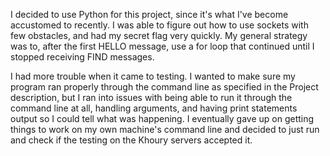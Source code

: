 I decided to use Python for this project, since it's what I've become accustomed to recently. I was able to figure out how to use sockets with few obstacles, and had my secret flag very quickly. My general strategy was to, after the first HELLO message, use a for loop that continued until I stopped receiving FIND messages.

I had more trouble when it came to testing. I wanted to make sure my program ran properly through the command line as specified in the Project description, but I ran into issues with being able to run it through the command line at all, handling arguments, and having print statements output so I could tell what was happening. I eventually gave up on getting things to work on my own machine's command line and decided to just run and check if the testing on the Khoury servers accepted it.
